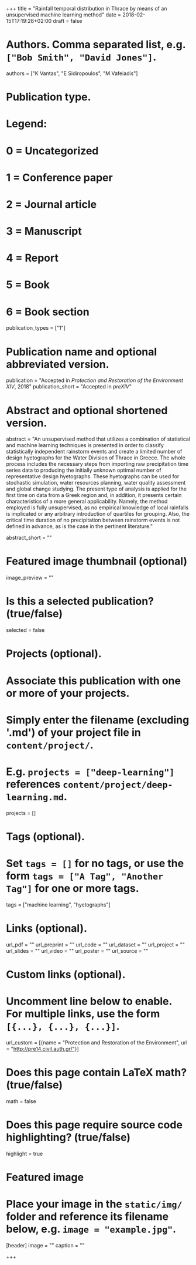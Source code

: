 +++
title = "Rainfall temporal distribution in Thrace by means of an unsupervised machine learning method"
date = 2018-02-15T17:19:28+02:00
draft = false

# Authors. Comma separated list, e.g. `["Bob Smith", "David Jones"]`.
authors = ["K Vantas", "E Sidiropoulos", "M Vafeiadis"]

# Publication type.
# Legend:
# 0 = Uncategorized
# 1 = Conference paper
# 2 = Journal article
# 3 = Manuscript
# 4 = Report
# 5 = Book
# 6 = Book section
publication_types = ["1"]

# Publication name and optional abbreviated version.
publication = "Accepted in *Protection and Restoration of the Environment XIV*, 2018"
publication_short = "Accepted in *preXIV*"

# Abstract and optional shortened version.
abstract = "An unsupervised method that utilizes a combination of statistical and machine learning techniques is presented in order to classify statistically independent rainstorm events and create a limited number of design hyetographs for the Water Division of Thrace in Greece. The whole process includes the necessary steps from importing raw precipitation time series data to producing the initially unknown optimal number of representative design hyetographs. These hyetographs can be used for stochastic simulation, water resources planning, water quality assessment and global change studying. The present type of analysis is applied for the first time on data from a Greek region and, in addition, it presents certain characteristics of a more general applicability. Namely, the method employed is fully unsupervised, as no empirical knowledge of local rainfalls is implicated or any arbitrary introduction of quartiles for grouping. Also, the critical time duration of no precipitation between rainstorm events is not defined in advance, as is the case in the pertinent literature."

abstract_short = ""

# Featured image thumbnail (optional)
image_preview = ""

# Is this a selected publication? (true/false)
selected = false

# Projects (optional).
#   Associate this publication with one or more of your projects.
#   Simply enter the filename (excluding '.md') of your project file in `content/project/`.
#   E.g. `projects = ["deep-learning"]` references `content/project/deep-learning.md`.
projects = []

# Tags (optional).
#   Set `tags = []` for no tags, or use the form `tags = ["A Tag", "Another Tag"]` for one or more tags.
tags = ["machine learning", "hyetographs"]

# Links (optional).
url_pdf = ""
url_preprint = ""
url_code = ""
url_dataset = ""
url_project = ""
url_slides = ""
url_video = ""
url_poster = ""
url_source = ""

# Custom links (optional).
#   Uncomment line below to enable. For multiple links, use the form `[{...}, {...}, {...}]`.
url_custom = [{name = "Protection and Restoration of the Environment", url = "http://pre14.civil.auth.gr/"}]

# Does this page contain LaTeX math? (true/false)
math = false

# Does this page require source code highlighting? (true/false)
highlight = true

# Featured image
# Place your image in the `static/img/` folder and reference its filename below, e.g. `image = "example.jpg"`.
[header]
image = ""
caption = ""

+++
